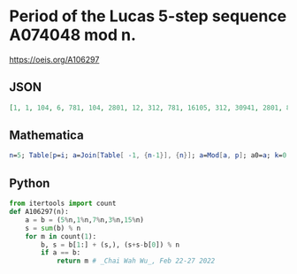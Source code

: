 # Period of the Lucas 5\-step sequence A074048 mod n\.
https://oeis.org/A106297
## JSON
```JSON
[1, 1, 104, 6, 781, 104, 2801, 12, 312, 781, 16105, 312, 30941, 2801, 81224, 24, 88741, 312, 13032, 4686, 291304, 16105, 12166, 312, 3905, 30941, 936, 16806, 70728, 81224, 190861, 48, 1674920, 88741, 2187581, 312, 1926221, 13032, 3217864, 9372, 2896405]
```
## Mathematica
```Mathematica
n=5; Table[p=i; a=Join[Table[ -1, {n-1}], {n}]; a=Mod[a, p]; a0=a; k=0; While[k++; s=Mod[Plus@@a, p]; a=RotateLeft[a]; a[[n]]=s; a!=a0]; k, {i, 50}]
```
## Python
```Python
from itertools import count
def A106297(n):
    a = b = (5%n,1%n,7%n,3%n,15%n)
    s = sum(b) % n
    for m in count(1):
        b, s = b[1:] + (s,), (s+s-b[0]) % n
        if a == b:
            return m # _Chai Wah Wu_, Feb 22-27 2022
```
